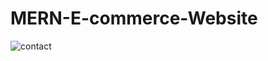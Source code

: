 # MERN-E-commerce-Website
![contact](https://github.com/Khushi-H/MERN-E-commerce-Website/assets/154000684/6d1f31ff-c994-43ab-bdae-d2e2774281db)
